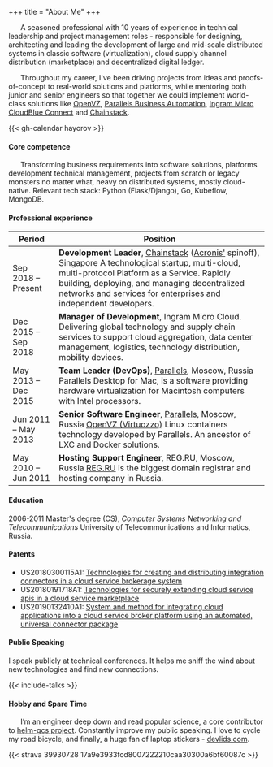 +++
title = "About Me"
+++

&nbsp;&nbsp;&nbsp;&nbsp;&nbsp;&nbsp;A seasoned professional with 10 years of experience in technical leadership and project management roles - responsible for designing, architecting and leading the development of large and mid-scale distributed systems in classic software (virtualization), cloud supply channel distribution (marketplace) and decentralized digital ledger.

&nbsp;&nbsp;&nbsp;&nbsp;&nbsp;&nbsp;Throughout my career, I've been driving projects from ideas and proofs-of-concept to real-world solutions and platforms, while mentoring both junior and senior engineers so that together we could implement world-class solutions like [OpenVZ](https://openvz.org/), [Parallels Business Automation](http://download.parallels.com/summit/emea2009/presentations/Parallels_Automation_Portfolio.pdf), [Ingram Micro CloudBlue Connect](https://www.arnnet.com.au/article/664964/ingram-cloudblue-offers-connect-standalone-product/) and [Chainstack](https://chainstack.com).

{{< gh-calendar hayorov >}}

#### Core competence

&nbsp;&nbsp;&nbsp;&nbsp;&nbsp;&nbsp;Transforming business requirements into software solutions, platforms development technical management, projects from scratch or legacy monsters no matter what, heavy on distributed systems, mostly cloud-native. Relevant tech stack: Python (Flask/Django), Go, Kubeflow, MongoDB.

#### Professional experience

| Period | Position |
|----------|-------------------------------------------------------------------------|
| Sep 2018 – Present | **Development Leader**, [Chainstack](https://chainstack.com) ([Acronis'](https://acronis.com) spinoff), Singapore A technological startup, multi-cloud, multi-protocol Platform as a Service. Rapidly building, deploying, and managing decentralized networks and services for enterprises and independent developers. |
| Dec 2015 – Sep 2018 | **Manager of Development**, Ingram Micro Cloud. Delivering global technology and supply chain services to support cloud aggregation, data center management, logistics, technology distribution, mobility devices.|
| May 2013 – Deс 2015 | **Team Leader (DevOps)**, [Parallels](https://parallels.com), Moscow, Russia Parallels Desktop for Mac, is a software providing hardware virtualization for Macintosh computers with Intel processors.|
| Jun 2011 – May 2013 | **Senior Software Engineer**, [Parallels](https://parallels.com), Moscow, Russia [OpenVZ (Virtuozzo)](https://www.virtuozzo.com/) Linux containers technology developed by Parallels. An ancestor of LXC and Docker solutions.|
| May 2010 – Jun 2011 | **Hosting Support Engineer**, REG.RU, Moscow, Russia [REG.RU](https://reg.ru) is the biggest domain registrar and hosting company in Russia.|

#### Education

2006-2011 Master's degree (CS), *Computer Systems Networking and Telecommunications*
University of Telecommunications and Informatics, Russia.

#### Patents

- US20180300115A1: [Technologies for creating and distributing integration connectors in a cloud service brokerage system](https://patents.google.com/patent/US20180300115A1/en?inventor=Khaerov)
- US20180191718A1: [Technologies for securely extending cloud service apis in a cloud service marketplace](https://patents.google.com/patent/US20180191718A1/en?inventor=Khaerov&oq=inventor:Khaerov)
- US20190132410A1: [System and method for integrating cloud applications into a cloud service broker platform using an automated, universal connector package](https://patents.google.com/patent/US20190132410A1/en?inventor=Khaerov&oq=inventor:Khaerov)

#### Public Speaking

I speak publicly at technical conferences. It helps me sniff the wind about new technologies and find new connections.

{{< include-talks >}}

#### Hobby and Spare Time

&nbsp;&nbsp;&nbsp;&nbsp;&nbsp;&nbsp;I’m an engineer deep down and read popular science, a core contributor to [helm-gcs project](https://github.com/hayorov/helm-gcs). Constantly improve my public speaking. I love to cycle my road bicycle, and finally, a huge fan of laptop stickers - [devlids.com](https://devlids.com/lids/hayorov).

{{< strava 39930728 17a9e3933fcd8007222210caa30300a6bf60087c >}}
